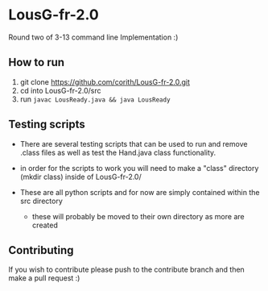 # LousG-fr-2.0
Round two of 3-13 command line Implementation :)


## How to run

1. git clone https://github.com/corith/LousG-fr-2.0.git
2. cd into LousG-fr-2.0/src
3. run `javac LousReady.java && java LousReady`


## Testing scripts

- There are several testing scripts that can be used to run and remove .class files as well as test the Hand.java class functionality.
- in order for the scripts to work you will need to make a "class" directory (mkdir class) inside of LousG-fr-2.0/

- These are all python scripts and for now are simply contained within the src directory
    - these will probably be moved to their own directory as more are created

## Contributing

If you wish to contribute please push to the contribute branch and then make a pull request :) 
